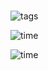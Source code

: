 #


![tags](img/infobar_tags.svg)


![time](img/infobar_time.svg)


![time](img/infobar_scroll.svg)

